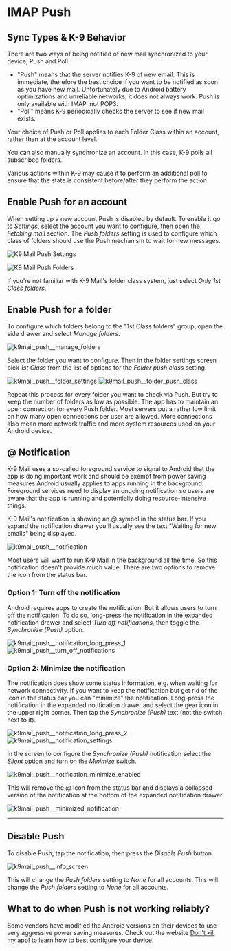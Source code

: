 # IMAP Push

## Sync Types & K-9 Behavior

There are two ways of being notified of new mail synchronized to your device, Push and Poll.

- "Push" means that the server notifies K-9 of new email. This is immediate, therefore
the best choice if you want to be notified as soon as you have new mail. Unfortunately due to
Android battery optimizations and unreliable networks, it does not always work. Push is only available
with IMAP, not POP3.
- "Poll" means K-9 periodically checks the server to see if new mail exists.

Your choice of Push or Poll applies to each Folder Class within an account, rather than at the account level.

You can also manually synchronize an account. In this case, K-9 polls all subscribed folders.

Various actions within K-9 may cause it to perform an additional poll to ensure that the state is
consistent before/after they perform the action.

## Enable Push for an account

When setting up a new account Push is disabled by default. To enable it go to *Settings*, 
select the account you want to configure, then open the *Fetching mail* section. 
The *Push folders* setting is used to configure which class of folders should use the Push mechanism to wait for new messages.

![K9 Mail Push Settings](img/k9mail_push__settings.jpg) 

![K9 Mail Push Folders](img/k9mail_push__push_folders.png)

If you're not familiar with K-9 Mail's folder class system, just select *Only 1st Class folders*.

## Enable Push for a folder

To configure which folders belong to the "1st Class folders" group, open the side drawer and select *Manage folders*.

![k9mail_push__manage_folders](img/k9mail_push__manage_folders.png)

Select the folder you want to configure. Then in the folder settings screen pick *1st Class* from the list of options for the *Folder push class* setting.

![k9mail_push__folder_settings](img/k9mail_push__folder_settings.png) ![k9mail_push__folder_push_class](img/k9mail_push__folder_push_class.png)

Repeat this process for every folder you want to check via Push. But try to keep the number of folders as low as possible. The app has to maintain an open connection for every Push folder. Most servers put a rather low limit on how many open connections per user are allowed. More connections also mean more network traffic and more system resources used on your Android device.

## @ Notification

K-9 Mail uses a so-called foreground service to signal to Android that the app is doing important work and should be exempt from power saving measures Android usually applies to apps running in the background. Foreground services need to display an ongoing notification so users are aware that the app is running and potentially doing resource-intensive things.

K-9 Mail's notification is showing an *@* symbol in the status bar. If you expand the notification drawer you'll usually see the text "Waiting for new emails" being displayed.

![k9mail_push__notification](img/k9mail_push__notification.png)

Most users will want to run K-9 Mail in the background all the time. So this notification doesn't provide much value. There are two options to remove the icon from the status bar.

### Option 1: Turn off the notification

Android requires apps to create the notification. But it allows users to turn off the notification. To do so, long-press the notification in the expanded notification drawer and select *Turn off notifications*, then toggle the *Synchronize (Push)* option.

![k9mail_push__notification_long_press_1](img/k9mail_push__notification_long_press_1.png) ![k9mail_push__turn_off_notifications](img/k9mail_push__turn_off_notifications.png)

### Option 2: Minimize the notification

The notification does show some status information, e.g. when waiting for network connectivity. If you want to keep the notification but get rid of the icon in the status bar you can "minimize" the notification.
Long-press the notification in the expanded notification drawer and select the gear icon in the upper right corner. Then tap the *Synchronize (Push)* text (not the switch next to it).

![k9mail_push__notification_long_press_2](img/k9mail_push__notification_long_press_2.png) ![k9mail_push__notification_settings](img/k9mail_push__notification_settings.png)

In the screen to configure the *Synchronize (Push)* notification select the *Silent* option and turn on the *Minimize* switch.

![k9mail_push__notification_minimize_enabled](img/k9mail_push__notification_minimize_enabled.png)

This will remove the @ icon from the status bar and displays a collapsed version of the notification at the bottom of the expanded notification drawer.

![k9mail_push__minimized_notification](img/k9mail_push__minimized_notification.png)

---

## Disable Push

To disable Push, tap the notification, then press the *Disable Push* button.

![k9mail_push__info_screen](img/k9mail_push__info_screen.png)

This will change the *Push folders* setting to *None* for all accounts.
This will change the *Push folders* setting to *None* for all accounts.


## What to do when Push is not working reliably?

Some vendors have modified the Android versions on their devices to use very aggressive power saving measures. Check out the website [Don't kill my app!](https://dontkillmyapp.com/) to learn how to best configure your device.